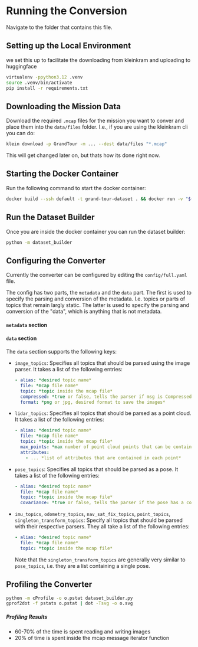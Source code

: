 # Running the Conversion

Navigate to the folder that contains this file.

## Setting up the Local Environment

we set this up to facilitate the downloading from kleinkram and uploading to huggingface

```bash
virtualenv -ppython3.12 .venv
source .venv/bin/activate
pip install -r requirements.txt
```

## Downloading the Mission Data

Download the required `.mcap` files for the mission you want to conver and place them into the `data/files` folder.
I.e., if you are using the kleinkram cli you can do:

```bash
klein download -p GrandTour -m ... --dest data/files "*.mcap"
```

This will get changed later on, but thats how its done right now.

## Starting the Docker Container

Run the following command to start the docker container:

```bash
docker build --ssh default -t grand-tour-dataset . && docker run -v "$(pwd):/app" --rm -it grand-tour-dataset
```

## Run the Dataset Builder

Once you are inside the docker container you can run the dataset builder:

```bash
python -m dataset_builder
```

## Configuring the Converter

Currently the converter can be configured by editing the `config/full.yaml` file.

The config has two parts, the `metadata` and the `data` part.
The first is used to specify the parsing and conversion of the metadata.
I.e. topics or parts of topics that remain largly static.
The latter is used to specify the parsing and conversion of the "data", which is anything that is not metadata.

#### `metadata` section

#### `data` section

The `data` section supports the following keys:

- `image_topics`: Specifies all topics that should be parsed using the image parser.
  It takes a list of the following entries:

  ```yaml
  - alias: *desired topic name*
    file: *mcap file name*
    topic: *topic inside the mcap file*
    compressed: *true or false, tells the parser if msg is CompressedImage or Image*
    format: *png or jpg, desired format to save the images*
  ```

- `lidar_topics`: Specifies all topics that should be parsed as a point cloud.
  It takes a list of the following entries:

  ```yaml
  - alias: *desired topic name*
    file: *mcap file name*
    topic: *topic inside the mcap file*
    max_points: *max number of point cloud points that can be contained in a message*
    attributes:
      - ... *list of attributes that are contained in each point*
  ```

- `pose_topics`: Specifies all topics that should be parsed as a pose.
  It takes a list of the following entries:

  ```yaml
  - alias: *desired topic name*
    file: *mcap file name*
    topic: *topic inside the mcap file*
    covariance: *true or false, tells the parser if the pose has a covariance matrix*
  ```

- `imu_topics`, `odometry_topics`, `nav_sat_fix_topics`, `point_topics`, `singleton_transform_topics`:
  Specify all topics that should be parsed with their respective parsers.
  They all take a list of the following entries:

  ```yaml
  - alias: *desired topic name*
    file: *mcap file name*
    topic: *topic inside the mcap file*
  ```

  Note that the `singleton_transform_topics` are generally very similar to `pose_topics`, i.e. they are a list containing a single pose.

## Profiling the Converter

```bash
python -m cProfile -o o.pstat dataset_builder.py
gprof2dot -f pstats o.pstat | dot -Tsvg -o o.svg
```

##### Profiling Results

- 60-70% of the time is spent reading and writing images
- 20% of time is spent inside the mcap message iterator function
